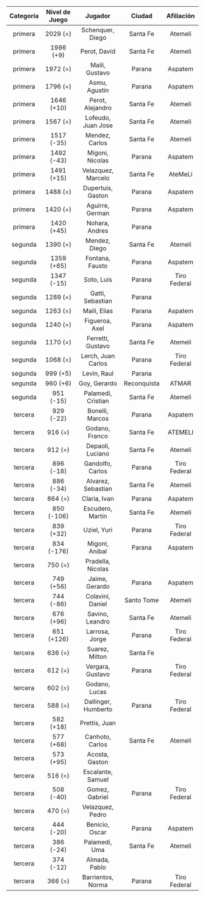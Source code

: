 |  Categoría  |  Nivel de Juego  |       Jugador       |   Ciudad    |  Afiliación  |
|:-----------:|:----------------:|:-------------------:|:-----------:|:------------:|
|   primera   |     2029 (=)     |  Schenquer, Diego   |  Santa Fe   |   Atemeli    |
|   primera   |    1986 (+9)     |    Perot, David     |  Santa Fe   |   Atemeli    |
|   primera   |     1972 (=)     |   Maili, Gustavo    |   Parana    |   Aspatem    |
|   primera   |     1796 (=)     |    Asmu, Agustin    |   Parana    |   Aspatem    |
|   primera   |    1646 (+10)    |  Perot, Alejandro   |  Santa Fe   |   Atemeli    |
|   primera   |     1567 (=)     | Lofeudo, Juan Jose  |  Santa Fe   |   Atemeli    |
|   primera   |    1517 (-35)    |   Mendez, Carlos    |  Santa Fe   |   Atemeli    |
|   primera   |    1492 (-43)    |   Migoni, Nicolas   |   Parana    |   Aspatem    |
|   primera   |    1491 (+15)    | Velazquez, Marcelo  |  Santa Fe   |   AteMeLi    |
|   primera   |     1488 (=)     |  Dupertuis, Gaston  |   Parana    |   Aspatem    |
|   primera   |     1420 (=)     |   Aguirre, German   |   Parana    |   Aspatem    |
|   primera   |    1420 (+45)    |   Nohara, Andres    |   Parana    |              |
|   segunda   |     1390 (=)     |    Mendez, Diego    |  Santa Fe   |   Atemeli    |
|   segunda   |    1359 (+65)    |   Fontana, Fausto   |   Parana    |   Aspatem    |
|   segunda   |    1347 (-15)    |     Soto, Luis      |   Parana    | Tiro Federal |
|   segunda   |     1289 (=)     |  Gatti, Sebastian   |   Parana    |              |
|   segunda   |     1263 (=)     |    Maili, Elias     |   Parana    |   Aspatem    |
|   segunda   |     1240 (=)     |   Figueroa, Axel    |   Parana    |   Aspatem    |
|   segunda   |     1170 (=)     |  Ferretti, Gustavo  |  Santa Fe   |   Atemeli    |
|   segunda   |     1068 (=)     | Lerch, Juan Carlos  |   Parana    | Tiro Federal |
|   segunda   |     999 (+5)     |     Levin, Raul     |   Parana    |              |
|   segunda   |     960 (+6)     |    Goy, Gerardo     | Reconquista |    ATMAR     |
|   segunda   |    951 (-15)     | Palamedi, Cristian  |  Santa Fe   |   Atemeli    |
|   tercera   |    929 (-22)     |   Bonelli, Marcos   |   Parana    |   Aspatem    |
|   tercera   |     916 (=)      |   Godano, Franco    |  Santa Fe   |   ATEMELI    |
|   tercera   |     912 (=)      |  Depaoli, Luciano   |  Santa Fe   |   Atemeli    |
|   tercera   |    896 (-18)     |  Gandolfo, Carlos   |   Parana    | Tiro Federal |
|   tercera   |    886 (-34)     | Alvarez, Sebastian  |  Santa Fe   |   Atemeli    |
|   tercera   |     864 (=)      |    Claria, Ivan     |   Parana    |   Aspatem    |
|   tercera   |    850 (-106)    |  Escudero, Martin   |  Santa Fe   |   Atemeli    |
|   tercera   |    839 (+32)     |     Uziel, Yuri     |   Parana    | Tiro Federal |
|   tercera   |    834 (-176)    |   Migoni, Anibal    |   Parana    |   Aspatem    |
|   tercera   |     750 (=)      |  Pradella, Nicolas  |             |              |
|   tercera   |    749 (+56)     |   Jaime, Gerardo    |   Parana    |   Aspatem    |
|   tercera   |    744 (-86)     |  Colavini, Daniel   | Santo Tome  |   Atemeli    |
|   tercera   |    676 (+96)     |   Savino, Leandro   |  Santa Fe   |   Atemeli    |
|   tercera   |    651 (+126)    |   Larrosa, Jorge    |   Parana    | Tiro Federal |
|   tercera   |     636 (=)      |   Suarez, Milton    |  Santa Fe   |              |
|   tercera   |     612 (=)      |  Vergara, Gustavo   |   Parana    | Tiro Federal |
|   tercera   |     602 (=)      |    Godano, Lucas    |             |              |
|   tercera   |     588 (=)      | Dallinger, Humberto |   Parana    | Tiro Federal |
|   tercera   |    582 (+18)     |    Prettis, Juan    |             |              |
|   tercera   |    577 (+68)     |   Canhoto, Carlos   |  Santa Fe   |   Atemeli    |
|   tercera   |    573 (+95)     |   Acosta, Gaston    |             |              |
|   tercera   |     516 (=)      |  Escalante, Samuel  |             |              |
|   tercera   |    508 (-40)     |   Gomez, Gabriel    |   Parana    | Tiro Federal |
|   tercera   |     470 (=)      |  Velazquez, Pedro   |             |              |
|   tercera   |    444 (-20)     |   Benicio, Oscar    |   Parana    |   Aspatem    |
|   tercera   |    386 (-24)     |    Palamedi, Uma    |  Santa Fe   |   Atemeli    |
|   tercera   |    374 (-12)     |    Almada, Pablo    |             |              |
|   tercera   |     366 (=)      |  Barrientos, Norma  |   Parana    | Tiro Federal |
